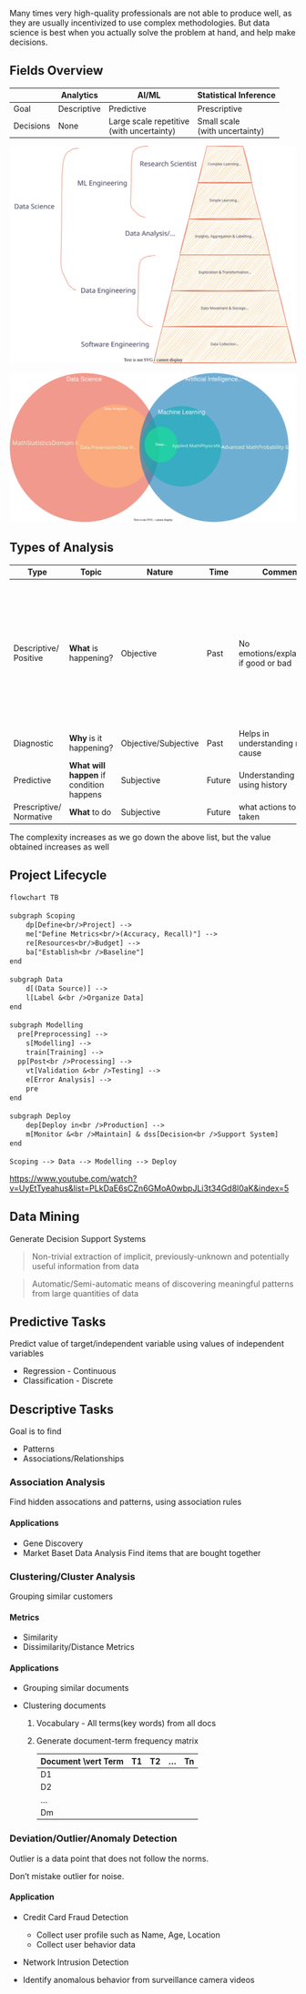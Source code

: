 Many times very high-quality professionals are not able to produce well, as they are usually incentivized to use complex methodologies. But data science is best when you actually solve the problem at hand, and help make decisions.

## Fields Overview

|           | Analytics   | AI/ML                                          | Statistical Inference               |
| --------- | ----------- | ---------------------------------------------- | ----------------------------------- |
| Goal      | Descriptive | Predictive                                     | Prescriptive                        |
| Decisions | None        | Large scale repetitive<br />(with uncertainty) | Small scale<br />(with uncertainty) |

![Data Roles](../assets/Data_Roles.svg)

![img](./../assets/overview_ai_ml_dl_ds.svg)

## Types of Analysis

| Type | Topic                                 | Nature               | Time   | Comment                                 | Examples|
|---                          | ---                                   | ---                  | ---    | ---                                     | ---|
|Descriptive/<br />Positive   | **What** is happening?                | Objective            | Past   | No emotions/explanations if good or bad | Increasing taxes will lower consumer spending<br />Increasing interest rate will lower demand for loans<br />Raising minimum wage will increase unemployment|
|Diagnostic                   | **Why** is it happening?              | Objective/Subjective | Past   | Helps in understanding root cause       | |
|Predictive                   | **What will happen** if condition happens | Subjective           | Future | Understanding future, using history     | |
|Prescriptive/<br />Normative | **What** to do                        | Subjective           | Future | what actions to be taken                | Taxes must be increased|

The complexity increases as we go down the above list, but the value obtained increases as well

## Project Lifecycle

```mermaid
flowchart TB

subgraph Scoping
	dp[Define<br/>Project] -->
	me["Define Metrics<br/>(Accuracy, Recall)"] -->
	re[Resources<br/>Budget] -->
    ba["Establish<br />Baseline"]
end

subgraph Data
	d[(Data Source)] -->
	l[Label &<br />Organize Data]
end

subgraph Modelling
  pre[Preprocessing] -->
	s[Modelling] -->
	train[Training] -->
  pp[Post<br />Processing] -->
	vt[Validation &<br />Testing] -->
	e[Error Analysis] -->
	pre
end

subgraph Deploy
	dep[Deploy in<br />Production] -->
	m[Monitor &<br />Maintain] & dss[Decision<br />Support System]
end

Scoping --> Data --> Modelling --> Deploy
```

https://www.youtube.com/watch?v=UyEtTyeahus&list=PLkDaE6sCZn6GMoA0wbpJLi3t34Gd8l0aK&index=5

## Data Mining

Generate Decision Support Systems

> Non-trivial extraction of implicit, previously-unknown and potentially useful information from data

> Automatic/Semi-automatic means of discovering meaningful patterns from large quantities of data

## Predictive Tasks

Predict value of target/independent variable using values of independent variables

- Regression - Continuous
- Classification - Discrete

## Descriptive Tasks

Goal is to find

- Patterns
- Associations/Relationships

### Association Analysis

Find hidden assocations and patterns, using association rules

#### Applications

- Gene Discovery
- Market Baset Data Analysis
  Find items that are bought together

### Clustering/Cluster Analysis

Grouping similar customers

#### Metrics

- Similarity
- Dissimilarity/Distance Metrics

#### Applications

- Grouping similar documents

- Clustering documents

  1. Vocabulary - All terms(key words) from all docs

  2. Generate document-term frequency matrix

     | Document \vert  Term | T1   | T2   | …    | Tn   |
     | ---------------- | ---- | ---- | ---- | ---- |
     | D1               |      |      |      |      |
     | D2               |      |      |      |      |
     | …                |      |      |      |      |
     | Dm               |      |      |      |      |


### Deviation/Outlier/Anomaly Detection

Outlier is a data point that does not follow the norms.

Don’t mistake outlier for noise.

#### Application

- Credit Card Fraud Detection
    - Collect user profile such as Name, Age, Location
    - Collect user behavior data

- Network Intrusion Detection
- Identify anomalous behavior from surveillance camera videos
